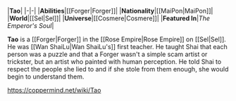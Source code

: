|**Tao**|
|-|-|
|**Abilities**|[[Forger\|Forger]]|
|**Nationality**|[[MaiPon\|MaiPon]]|
|**World**|[[Sel\|Sel]]|
|**Universe**|[[Cosmere\|Cosmere]]|
|**Featured In**|*The Emperor's Soul*|

**Tao** is a [[Forger\|Forger]] in the [[Rose Empire\|Rose Empire]] on [[Sel\|Sel]].
He was [[Wan ShaiLu\|Wan ShaiLu's]] first teacher. He taught Shai that each person was a puzzle and that a Forger wasn't a simple scam artist or trickster, but an artist who painted with human perception. He told Shai to respect the people she lied to and if she stole from them enough, she would begin to understand them.



https://coppermind.net/wiki/Tao